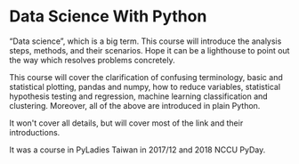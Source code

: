 # Data Science With Python

“Data science”, which is a big term. This course will introduce the analysis steps, methods, and their scenarios. Hope it can be a lighthouse to point out the way which resolves problems concretely.

This course will cover the clarification of confusing terminology, basic and statistical plotting, pandas and numpy, how to reduce variables, statistical hypothesis testing and regression, machine learning classification and clustering. Moreover, all of the above are introduced in plain Python.

It won't cover all details, but will cover most of the link and their introductions.

It was a course in PyLadies Taiwan in 2017/12 and 2018 NCCU PyDay.
